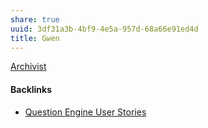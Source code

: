 ```yaml
---
share: true
uuid: 3df31a3b-4bf9-4e5a-957d-68a66e91ed4d
title: Gwen
---
```

[Archivist](/Archivist)

#### Backlinks

* [Question Engine User Stories](/f137b314-579f-42ab-8be5-1c72bf9ebcd9)